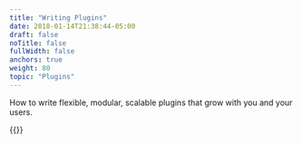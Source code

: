 ```yaml
---
title: "Writing Plugins"
date: 2018-01-14T21:38:44-05:00
draft: false
noTitle: false
fullWidth: false
anchors: true
weight: 80
topic: "Plugins"
---
```


How to write flexible, modular, scalable plugins that grow with you and your users.

{{<cta for="learnvjs-roadmap">}}